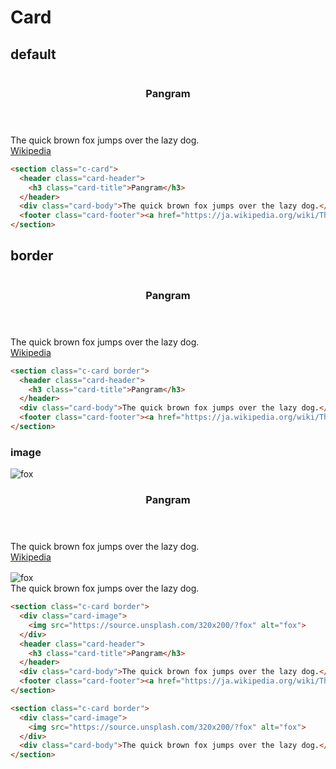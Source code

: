 # Card

## default

<div class="sample-container">
  <div class="o-columns">
    <div class="column is-half">
      <section class="c-card">
        <header class="card-header">
          <h3 class="card-title">Pangram</h3>
        </header>
        <div class="card-body">The quick brown fox jumps over the lazy dog.</div>
        <footer class="card-footer"><a href="https://ja.wikipedia.org/wiki/The_quick_brown_fox_jumps_over_the_lazy_dog" target="_blank">Wikipedia</a></footer>
      </section>
    </div>
  </div>
</div>

```html
<section class="c-card">
  <header class="card-header">
    <h3 class="card-title">Pangram</h3>
  </header>
  <div class="card-body">The quick brown fox jumps over the lazy dog.</div>
  <footer class="card-footer"><a href="https://ja.wikipedia.org/wiki/The_quick_brown_fox_jumps_over_the_lazy_dog" target="_blank">Wikipedia</a></footer>
</section>
```

## border

<div class="sample-container">
  <div class="o-columns">
    <div class="column is-half">
      <section class="c-card border">
        <header class="card-header">
          <h3 class="card-title">Pangram</h3>
        </header>
        <div class="card-body">The quick brown fox jumps over the lazy dog.</div>
        <footer class="card-footer"><a href="https://ja.wikipedia.org/wiki/The_quick_brown_fox_jumps_over_the_lazy_dog" target="_blank">Wikipedia</a></footer>
      </section>
    </div>
  </div>
</div>

```html
<section class="c-card border">
  <header class="card-header">
    <h3 class="card-title">Pangram</h3>
  </header>
  <div class="card-body">The quick brown fox jumps over the lazy dog.</div>
  <footer class="card-footer"><a href="https://ja.wikipedia.org/wiki/The_quick_brown_fox_jumps_over_the_lazy_dog" target="_blank">Wikipedia</a></footer>
</section>
```

### image

<div class="sample-container">
  <div class="o-columns">
    <div class="column is-half">
      <section class="c-card border">
        <div class="card-image">
          <img src="https://source.unsplash.com/320x200/?fox" alt="fox">
        </div>
        <header class="card-header">
          <h3 class="card-title">Pangram</h3>
        </header>
        <div class="card-body">The quick brown fox jumps over the lazy dog.</div>
        <footer class="card-footer"><a href="https://ja.wikipedia.org/wiki/The_quick_brown_fox_jumps_over_the_lazy_dog">Wikipedia</a></footer>
      </section>
    </div>
  </div>
  <div class="o-columns">
    <div class="column is-half">
      <section class="c-card border">
        <div class="card-image">
          <img src="https://source.unsplash.com/320x200/?fox" alt="fox">
        </div>
        <div class="card-body">The quick brown fox jumps over the lazy dog.</div>
      </section>
    </div>
  </div>
</div>

```html
<section class="c-card border">
  <div class="card-image">
    <img src="https://source.unsplash.com/320x200/?fox" alt="fox">
  </div>
  <header class="card-header">
    <h3 class="card-title">Pangram</h3>
  </header>
  <div class="card-body">The quick brown fox jumps over the lazy dog.</div>
  <footer class="card-footer"><a href="https://ja.wikipedia.org/wiki/The_quick_brown_fox_jumps_over_the_lazy_dog">Wikipedia</a></footer>
</section>

<section class="c-card border">
  <div class="card-image">
    <img src="https://source.unsplash.com/320x200/?fox" alt="fox">
  </div>
  <div class="card-body">The quick brown fox jumps over the lazy dog.</div>
</section>
```

<style lang="scss" scoped>
.sample-container {
  .column {
    margin: auto;
  }
  .o-columns + .o-columns {
    margin-top: 1rem;
  }
}
</style>
